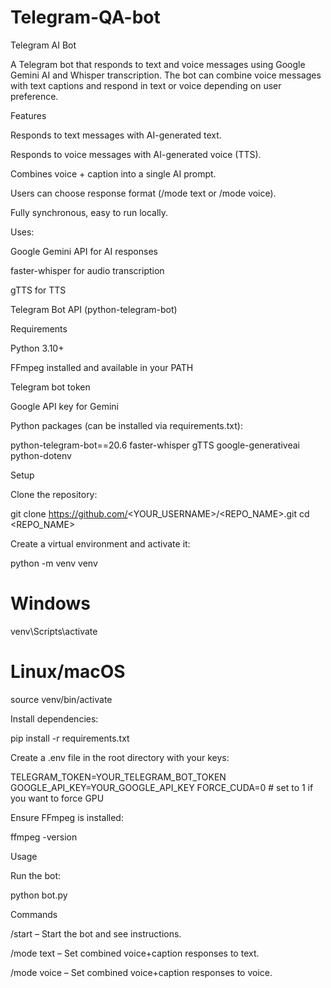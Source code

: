 # Telegram-QA-bot
Telegram AI Bot

A Telegram bot that responds to text and voice messages using Google Gemini AI and Whisper transcription.
The bot can combine voice messages with text captions and respond in text or voice depending on user preference.

Features

Responds to text messages with AI-generated text.

Responds to voice messages with AI-generated voice (TTS).

Combines voice + caption into a single AI prompt.

Users can choose response format (/mode text or /mode voice).

Fully synchronous, easy to run locally.

Uses:

Google Gemini API
 for AI responses

faster-whisper
 for audio transcription

gTTS
 for TTS

Telegram Bot API (python-telegram-bot)

Requirements

Python 3.10+

FFmpeg installed and available in your PATH

Telegram bot token

Google API key for Gemini

Python packages (can be installed via requirements.txt):

python-telegram-bot==20.6
faster-whisper
gTTS
google-generativeai
python-dotenv

Setup

Clone the repository:

git clone https://github.com/<YOUR_USERNAME>/<REPO_NAME>.git
cd <REPO_NAME>


Create a virtual environment and activate it:

python -m venv venv
# Windows
venv\Scripts\activate
# Linux/macOS
source venv/bin/activate


Install dependencies:

pip install -r requirements.txt


Create a .env file in the root directory with your keys:

TELEGRAM_TOKEN=YOUR_TELEGRAM_BOT_TOKEN
GOOGLE_API_KEY=YOUR_GOOGLE_API_KEY
FORCE_CUDA=0  # set to 1 if you want to force GPU


Ensure FFmpeg is installed:

ffmpeg -version

Usage

Run the bot:

python bot.py

Commands

/start – Start the bot and see instructions.

/mode text – Set combined voice+caption responses to text.

/mode voice – Set combined voice+caption responses to voice.
